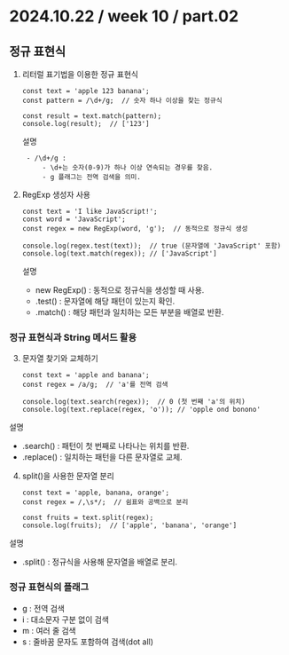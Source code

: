 # 2024.10.22 / week 10 / part.02

## 정규 표현식


1. 리터럴 표기법을 이용한 정규 표현식

    ```
    const text = 'apple 123 banana';
    const pattern = /\d+/g;  // 숫자 하나 이상을 찾는 정규식

    const result = text.match(pattern);
    console.log(result);  // ['123']
    ```

    설명

        - /\d+/g :
            - \d+는 숫자(0-9)가 하나 이상 연속되는 경우를 찾음.
            - g 플래그는 전역 검색을 의미.

2. RegExp 생성자 사용
    ```
    const text = 'I like JavaScript!';
    const word = 'JavaScript';
    const regex = new RegExp(word, 'g');  // 동적으로 정규식 생성

    console.log(regex.test(text));  // true (문자열에 'JavaScript' 포함)
    console.log(text.match(regex)); // ['JavaScript']
    ```

    설명

    - new RegExp() : 동적으로 정규식을 생성할 때 사용.
    - .test() : 문자열에 해당 패턴이 있는지 확인.
    - .match() : 해당 패턴과 일치하는 모든 부분을 배열로 반환.

### 정규 표현식과 String 메서드 활용

3. 문자열 찾기와 교체하기
    ```
    const text = 'apple and banana';
    const regex = /a/g;  // 'a'를 전역 검색

    console.log(text.search(regex));  // 0 (첫 번째 'a'의 위치)
    console.log(text.replace(regex, 'o')); // 'opple ond bonono'
    ```

설명

- .search() : 패턴이 첫 번째로 나타나는 위치를 반환.
- .replace() : 일치하는 패턴을 다른 문자열로 교체.

4. split()을 사용한 문자열 분리

    ```
    const text = 'apple, banana, orange';
    const regex = /,\s*/;  // 쉼표와 공백으로 분리

    const fruits = text.split(regex);
    console.log(fruits);  // ['apple', 'banana', 'orange']
    ```

설명

- .split() : 정규식을 사용해 문자열을 배열로 분리.

### 정규 표현식의 플래그
- g : 전역 검색
- i : 대소문자 구분 없이 검색
- m : 여러 줄 검색
- s : 줄바꿈 문자도 포함하여 검색(dot all)